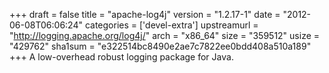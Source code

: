 +++
draft = false
title = "apache-log4j"
version = "1.2.17-1"
date = "2012-06-08T06:06:24"
categories = ['devel-extra']
upstreamurl = "http://logging.apache.org/log4j/"
arch = "x86_64"
size = "359512"
usize = "429762"
sha1sum = "e322514bc8490e2ae7c7822ee0bdd408a510a189"
+++
A low-overhead robust logging package for Java.